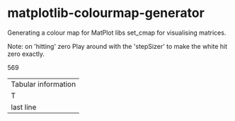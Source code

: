 matplotlib-colourmap-generator
==============================

Generating a colour map for MatPlot libs set\_cmap for visualising matrices.


Note: on 'hitting' zero
Play around with the 'stepSizer' to make the 
white hit zero exactly.

<table>
  <tr>
    <td>Tabular information</td>
    <tr>5</td>
  </tr>
  <tr>
    <td>T</td>
    <tr>6</td>
  </tr>
  <tr>
    <td>last line</td>
    <tr>9</td>
  </tr>
</table>


